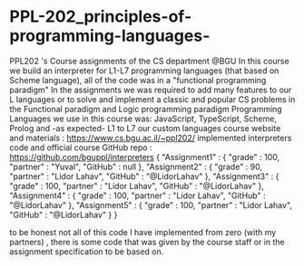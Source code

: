 # PPL-202_principles-of-programming-languages-
PPL202 's Course assignments of the CS department @BGU 
In this course we build an interpreter for L1-L7 programming languages (that based on Scheme language), all of the code was in a "functional programming paradigm"
In the assignments we was required to add many features to our L languages or to solve and implement a classic and popular CS problems in the Functional paradigm and Logic programming paradigm
Programming Languages we use in this course was: JavaScript, TypeScript, Scheme, Prolog and -as expected- L1 to L7 our custom languages 
course website and materials : https://www.cs.bgu.ac.il/~ppl202/
implemented interpreters code and official course GitHub repo : https://github.com/bguppl/interpreters
{
    "Assignment1" : {
        "grade" : 100,
        "partner" : "Yuval",
        "GitHub" : null
    },
    "Assignment2" : {
        "grade" : 90,
        "partner" : "Lidor Lahav",
        "GitHub" : "@LidorLahav"
    },
    "Assignment3" : {
        "grade" : 100,
        "partner" : "Lidor Lahav",
        "GitHub" : "@LidorLahav"
    },
    "Assignment4" : {
        "grade" : 100,
        "partner" : "Lidor Lahav",
        "GitHub" : "@LidorLahav"
    },
    "Assignment5" : {
        "grade" : 100,
        "partner" : "Lidor Lahav",
        "GitHub" : "@LidorLahav"
    }
}

to be honest not all of this code I have implemented from zero (with my partners) , there is some code that was given by the course staff or in the assignment specification to be based on.
